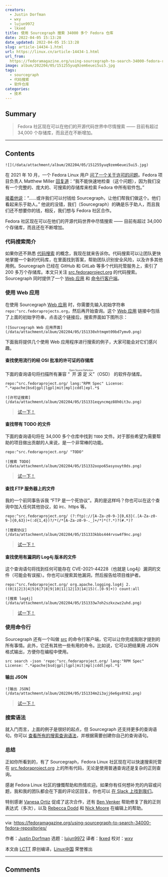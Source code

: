 ```yaml
---
creators:
  - Justin Dorfman
  - wxy
  - lujun9972
  - lkxed
title: 使用 Sourcegraph 搜索 34000 多个 Fedora 仓库
date: 2022-04-05 15:13:28
date_updated: 2022-04-05 15:13:28
slug: article-14434-1.html
url: https://linux.cn/article-14434-1.html
url_from: 
  https://fedoramagazine.org/using-sourcegraph-to-search-34000-fedora-repositories/
image: album/202204/05/151255yuq9zem6euei5ui5.jpg
tags:
  - sourcegraph
  - 代码搜索
  - 软件仓库
categories:
  - 技术
---
```


## Summary

> Fedora 社区现在可以在他们的开源代码世界中尽情搜索 —— 目前有超过 34,000 个存储库，而且还在不断增加。

***

<!-- more -->

## Contents

`![](/data/attachment/album/202204/05/151255yuq9zem6euei5ui5.jpg)`

在 2021 年 10 月，一个 Fedora Linux 用户 [问了一个关于许可的问题](https://lists.fedoraproject.org/archives/list/legal@lists.fedoraproject.org/thread/CBCJHOSP36YXQKCVGWVL5MXU64LZ6NZA/)。Fedora 项目负责人 Matthew Miller [回复道](https://lists.fedoraproject.org/archives/list/legal@lists.fedoraproject.org/message/LTIQS2PX33FSCEIAPJS62UZXVPDT5JPB/)：“我不能快速地检查（这个问题），因为我们没有一个完整的、庞大的、可搜索的存储库来检索 Fedora 中所有软件包。”

[接着他说](https://lists.fedoraproject.org/archives/list/legal@lists.fedoraproject.org/message/5GEPBSRGUK5E2FLW4MQBVP6DI65XP2LQ/)：“……或许我们可以付钱给 Sourcegraph，让他们帮我们做这个。他们看起来乐于助人。” 他说的没错，我们（Sourcegraph）的确是乐于助人，而且我们还不想要你的钱，相反，我们想与 Fedora 社区合作。

Fedora 社区现在可以在他们的开源代码世界中尽情搜索 —— 目前有超过 34,000 个存储库，而且还在不断增加。

### 代码搜索简介

如果你还不熟悉 [代码搜索](https://codesearchguide.org/) 的概念，我现在就来告诉你。代码搜索可以让团队更快地掌握一个新的代码库，在里面找到答案，帮助团队识别安全风险，以及许多其他用例。Sourcegraph 已经在 GitHub 和 GitLab 等多个代码托管服务上，索引了 200 多万个存储库。本文只关注 [src.fedoraproject.org](http://src.fedoraproject.org) 的代码搜索。Sourcegraph 同时提供了一个 [Web 应用](https://sourcegraph.com/search?q=context:global+repo:%5Esrc.fedoraproject.org/&patternType=regexp) 和 [命令行客户端](https://docs.sourcegraph.com/cli/quickstart)。

### 使用 Web 应用

在使用 Sourcegraph [Web 应用](https://sourcegraph.com/search?q=context:global+repo:%5Esrc.fedoraproject.org/&patternType=regexp) 时，你需要先输入初始字符串 `repo:^src.fedoraprojects.org`，然后再开始查询。这个 [Web 应用](https://sourcegraph.com/search?q=context:global+repo:%5Esrc.fedoraproject.org/&patternType=regexp) 链接中包括了上面的初始字符串，点击这个链接后，搜索界面如下图所示：

`![Sourcegraph Web 应用界面](/data/attachment/album/202204/05/151330xhtmqmt09bd7ymv0.png)`

下面我将提供几个使用 Web 应用程序进行搜索的例子，大家可能会对它们感兴趣。

#### 查找使用流行的经 OSI 批准的许可证的存储库

下面的查询语句将扫描所有兼容 “<ruby> 开源定义 <rt>  Open Source Definition </rt></ruby>”（OSD） 的软件存储库。

```shell
repo:^src.fedoraproject.org/ lang:"RPM Spec" License: ^.*apache|bsd|gpl|lgpl|mit|mpl|cddl|epl.*$
```

`![许可证搜索](/data/attachment/album/202204/05/151331eqyncmqz88h0it3u.png)`

> 
> [试一下！](https://sourcegraph.com/search?q=context:global+repo:%5Esrc.fedoraproject.org/+lang:%22RPM+Spec%22+License:+%5E.*apache%7Cbsd%7Cgpl%7Clgpl%7Cmit%7Cmpl%7Ccddl%7Cepl.*%24&patternType=regexp)
> 
> 
> 

#### 查找带有 TODO 的文件

下面的查询语句将在 34,000 多个仓库中找到 `TODO` 文件。对于那些希望为需要帮助的项目做出贡献的人来说，是一个非常棒的功能。

```shell
repo:^src.fedoraproject.org/ "TODO"
```

`![搜索 TODO](/data/attachment/album/202204/05/151332oopo65asyouyt0ds.png)`

> 
> [试一下！](https://sourcegraph.com/search?q=context:global+repo:%5Esrc.fedoraproject.org/+%22TODO%22&patternType=regexp&case=yes)
> 
> 
> 

#### 查找 FTP 服务器上的文件

我的一个前同事告诉我 “FTP 是一个死协议”。真的是这样吗？你也可以在这个查询中加入任何其他协议，如 irc、https 等。

```shell
repo:^src.fedoraproject.org/ (?:ftp)://[A-Za-z0-9-]{0,63}(.[A-Za-z0-9-]{0,63})+(:d{1,4})?/*(/*[A-Za-z0-9-._]+/*)*(?.*)?(#.*)?
```

`![搜索协议](/data/attachment/album/202204/05/151333kbbs444rvsw4f9nc.png)`

> 
> [试一下！](https://sourcegraph.com/search?q=context:global+repo:%5Esrc.fedoraproject.org/+%28%3F:ftp%29:%5C/%5C/%5BA-Za-z0-9%5C-%5D%7B0%2C63%7D%28%5C.%5BA-Za-z0-9%5C-%5D%7B0%2C63%7D%29%2B%28:%5Cd%7B1%2C4%7D%29%3F%5C/*%28%5C/*%5BA-Za-z0-9%5C-._%5D%2B%5C/*%29*%28%5C%3F.*%29%3F%28%23.*%29%3F&patternType=regexp)
> 
> 
> 

#### 查找使用有漏洞的 Log4j 版本的文件

这个查询语句将找到任何可能存在 CVE-2021-44228（也就是 Log4j）漏洞的文件（可能会有误报）。你也可以搜索其他漏洞，然后报告给项目维护者。

```shell
repo:^src.fedoraproject.org/ org.apache.logging.log4j 2.((0|1|2|3|4|5|6|7|8|9|10|11|12|13|14|15)(.[0-9]+)) count:all
```

`![搜索 log4j](/data/attachment/album/202204/05/151333w7oh2szkxzwz2uhd.png)`

> 
> [试一下！](https://sourcegraph.com/search?q=context:global+repo:%5Esrc.fedoraproject.org/+org%5C.apache%5C.logging%5C.log4j+2.%28%280%7C1%7C2%7C3%7C4%7C5%7C6%7C7%7C8%7C9%7C10%7C11%7C12%7C13%7C14%7C15%29%28%5C.%5B0-9%5D%2B%29%29+count:all&patternType=regexp)
> 
> 
> 

### 使用命令行

Sourcegraph 还有一个叫做 [src](https://github.com/sourcegraph/src-cli#readme) 的命令行客户端，它可以让你完成我刚才提到的所有事情。此外，它还有其他一些有用的命令。比如说，它可以把结果用 JSON 格式输出，方便你在编程中使用。

```shell
src search -json 'repo:^src.fedoraproject.org/ lang:"RPM Spec" License: ^.*apache|bsd|gpl|lgpl|mit|mpl|cddl|epl.*$'
```

#### 输出 JSON

`![输出 JSON](/data/attachment/album/202204/05/151334m2i3ajj6e6gs8t62.png)`

> 
> [试一下！](https://sourcegraph.com/notebooks/Tm90ZWJvb2s6MzQ2)
> 
> 
> 

### 搜索语法

就入门而言，上面的例子是很好的起点，但 Sourcegraph 还支持更多的查询语句。你可以 [查看所有的搜索查询语法](https://docs.sourcegraph.com/code_search/reference/queries)，并根据需要创建你自己的查询语句。

### 总结

正如你所看到的，有了 Sourcegraph，Fedora Linux 社区现在可以快速搜索托管在 [src.fedoraproject.org](https://src.fedoraproject.org/) 上的所有代码，无论是使用普通查询还是复杂的正则查询。

感谢 Fedora Linux 社区的慷慨帮助和热情欢迎。如果你有任何想补充的内容或问题，我和我的团队都会在下面的评论区回复。你也可以 [在 Slack 上找到我们](https://srcgr.ph/wp-join-community-space)。

特别感谢 [Vanesa Ortiz](https://twitter.com/vanesacodes) 促成了这次合作，还有 [Ben Venker](https://handbook.sourcegraph.com/team/#ben-venker) 帮助修复了我的正则表达式（多次），以及 [Rebecca Dodd](https://handbook.sourcegraph.com/team/#rebecca-dodd) 和 [Nick Moore](https://twitter.com/nickwritesit) 在编辑上的帮助。

---

via: <https://fedoramagazine.org/using-sourcegraph-to-search-34000-fedora-repositories/>

作者：[Justin Dorfman](https://fedoramagazine.org/author/jdorfman/) 选题：[lujun9972](https://github.com/lujun9972) 译者：[lkxed](https://github.com/lkxed) 校对：[wxy](https://github.com/wxy)

本文由 [LCTT](https://github.com/LCTT/TranslateProject) 原创编译，[Linux中国](https://linux.cn/) 荣誉推出

***

## Comments
